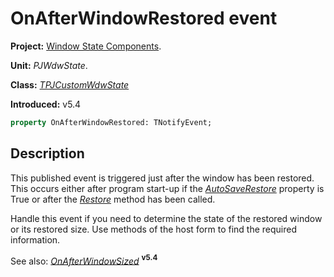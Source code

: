 # OnAfterWindowRestored event #

**Project:** [Window State Components](WindowStateComponents.md).

**Unit:** _PJWdwState_.

**Class:** _[TPJCustomWdwState](TPJCustomWdwState.md)_

**Introduced:** v5.4

```pascal
property OnAfterWindowRestored: TNotifyEvent;
```

## Description ##

This published event is triggered just after the window has been restored. This occurs either after program start-up if the _[AutoSaveRestore](TPJCustomWdwStateAutoSaveRestore.md)_ property is True or after the _[Restore](TPJCustomWdwStateRestore.md)_ method has been called.

Handle this event if you need to determine the state of the restored window or its restored size. Use methods of the host form to find the required information.

See also: _[OnAfterWindowSized](TPJCustomWdwStateOnAfterWindowSized.md)_ **<sup>v5.4</sup>**